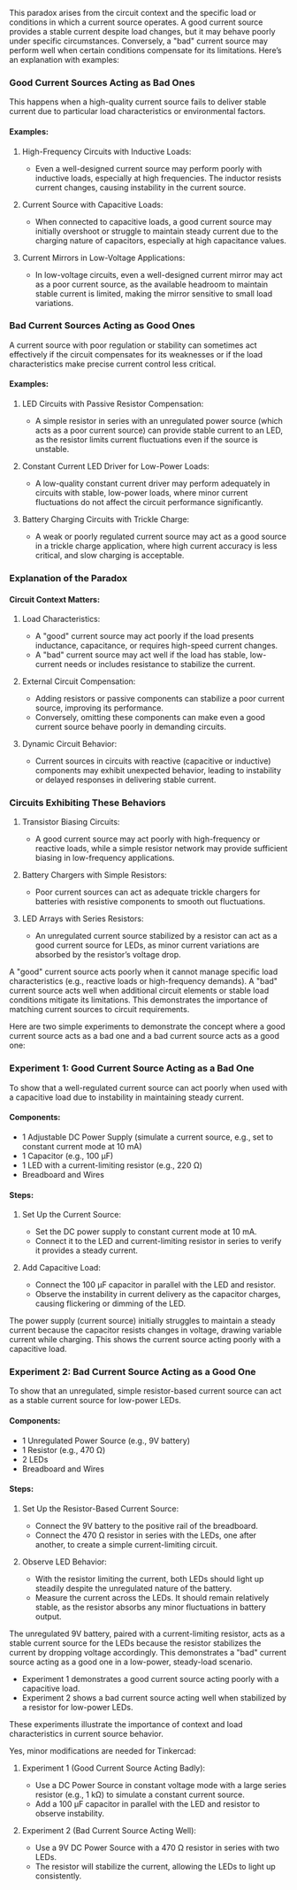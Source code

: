 This paradox arises from the circuit context and the specific load or conditions in which a current source operates. A good current source provides a stable current despite load changes, but it may behave poorly under specific circumstances. Conversely, a "bad" current source may perform well when certain conditions compensate for its limitations. Here’s an explanation with examples:

### Good Current Sources Acting as Bad Ones

This happens when a high-quality current source fails to deliver stable current due to particular load characteristics or environmental factors.

#### Examples:

1. High-Frequency Circuits with Inductive Loads:
   - Even a well-designed current source may perform poorly with inductive loads, especially at high frequencies. The inductor resists current changes, causing instability in the current source.

2. Current Source with Capacitive Loads:
   - When connected to capacitive loads, a good current source may initially overshoot or struggle to maintain steady current due to the charging nature of capacitors, especially at high capacitance values.

3. Current Mirrors in Low-Voltage Applications:
   - In low-voltage circuits, even a well-designed current mirror may act as a poor current source, as the available headroom to maintain stable current is limited, making the mirror sensitive to small load variations.

### Bad Current Sources Acting as Good Ones

A current source with poor regulation or stability can sometimes act effectively if the circuit compensates for its weaknesses or if the load characteristics make precise current control less critical.

#### Examples:

1. LED Circuits with Passive Resistor Compensation:
   - A simple resistor in series with an unregulated power source (which acts as a poor current source) can provide stable current to an LED, as the resistor limits current fluctuations even if the source is unstable.

2. Constant Current LED Driver for Low-Power Loads:
   - A low-quality constant current driver may perform adequately in circuits with stable, low-power loads, where minor current fluctuations do not affect the circuit performance significantly.

3. Battery Charging Circuits with Trickle Charge:
   - A weak or poorly regulated current source may act as a good source in a trickle charge application, where high current accuracy is less critical, and slow charging is acceptable.

### Explanation of the Paradox

#### Circuit Context Matters:

1. Load Characteristics:
   - A "good" current source may act poorly if the load presents inductance, capacitance, or requires high-speed current changes.
   - A "bad" current source may act well if the load has stable, low-current needs or includes resistance to stabilize the current.

2. External Circuit Compensation:
   - Adding resistors or passive components can stabilize a poor current source, improving its performance.
   - Conversely, omitting these components can make even a good current source behave poorly in demanding circuits.

3. Dynamic Circuit Behavior:
   - Current sources in circuits with reactive (capacitive or inductive) components may exhibit unexpected behavior, leading to instability or delayed responses in delivering stable current.

### Circuits Exhibiting These Behaviors

1. Transistor Biasing Circuits:
   - A good current source may act poorly with high-frequency or reactive loads, while a simple resistor network may provide sufficient biasing in low-frequency applications.

2. Battery Chargers with Simple Resistors:
   - Poor current sources can act as adequate trickle chargers for batteries with resistive components to smooth out fluctuations.

3. LED Arrays with Series Resistors:
   - An unregulated current source stabilized by a resistor can act as a good current source for LEDs, as minor current variations are absorbed by the resistor’s voltage drop.

A "good" current source acts poorly when it cannot manage specific load characteristics (e.g., reactive loads or high-frequency demands). A "bad" current source acts well when additional circuit elements or stable load conditions mitigate its limitations. This demonstrates the importance of matching current sources to circuit requirements.

Here are two simple experiments to demonstrate the concept where a good current source acts as a bad one and a bad current source acts as a good one:

### Experiment 1: Good Current Source Acting as a Bad One

To show that a well-regulated current source can act poorly when used with a capacitive load due to instability in maintaining steady current.

#### Components:

- 1 Adjustable DC Power Supply (simulate a current source, e.g., set to constant current mode at 10 mA)
- 1 Capacitor (e.g., 100 μF)
- 1 LED with a current-limiting resistor (e.g., 220 Ω)
- Breadboard and Wires

#### Steps:

1. Set Up the Current Source:
   - Set the DC power supply to constant current mode at 10 mA.
   - Connect it to the LED and current-limiting resistor in series to verify it provides a steady current.

2. Add Capacitive Load:
   - Connect the 100 μF capacitor in parallel with the LED and resistor.
   - Observe the instability in current delivery as the capacitor charges, causing flickering or dimming of the LED.

 The power supply (current source) initially struggles to maintain a steady current because the capacitor resists changes in voltage, drawing variable current while charging. This shows the current source acting poorly with a capacitive load.

### Experiment 2: Bad Current Source Acting as a Good One

To show that an unregulated, simple resistor-based current source can act as a stable current source for low-power LEDs.

#### Components:

- 1 Unregulated Power Source (e.g., 9V battery)
- 1 Resistor (e.g., 470 Ω)
- 2 LEDs
- Breadboard and Wires

#### Steps:

1. Set Up the Resistor-Based Current Source:
   - Connect the 9V battery to the positive rail of the breadboard.
   - Connect the 470 Ω resistor in series with the LEDs, one after another, to create a simple current-limiting circuit.

2. Observe LED Behavior:
   - With the resistor limiting the current, both LEDs should light up steadily despite the unregulated nature of the battery.
   - Measure the current across the LEDs. It should remain relatively stable, as the resistor absorbs any minor fluctuations in battery output.

 The unregulated 9V battery, paired with a current-limiting resistor, acts as a stable current source for the LEDs because the resistor stabilizes the current by dropping voltage accordingly. This demonstrates a "bad" current source acting as a good one in a low-power, steady-load scenario.

- Experiment 1 demonstrates a good current source acting poorly with a capacitive load.
- Experiment 2 shows a bad current source acting well when stabilized by a resistor for low-power LEDs.

These experiments illustrate the importance of context and load characteristics in current source behavior.

Yes, minor modifications are needed for Tinkercad:

1. Experiment 1 (Good Current Source Acting Badly):
   - Use a DC Power Source in constant voltage mode with a large series resistor (e.g., 1 kΩ) to simulate a constant current source.
   - Add a 100 μF capacitor in parallel with the LED and resistor to observe instability.

2. Experiment 2 (Bad Current Source Acting Well):
   - Use a 9V DC Power Source with a 470 Ω resistor in series with two LEDs.
   - The resistor will stabilize the current, allowing the LEDs to light up consistently.

